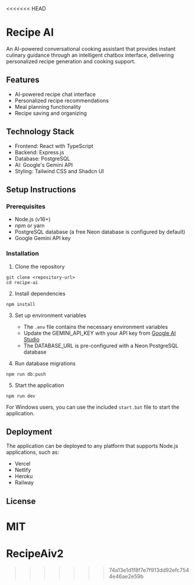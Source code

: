 <<<<<<< HEAD
# Recipe AI

An AI-powered conversational cooking assistant that provides instant culinary guidance through an intelligent chatbox interface, delivering personalized recipe generation and cooking support.

## Features

- AI-powered recipe chat interface
- Personalized recipe recommendations
- Meal planning functionality
- Recipe saving and organizing

## Technology Stack

- Frontend: React with TypeScript
- Backend: Express.js
- Database: PostgreSQL
- AI: Google's Gemini API
- Styling: Tailwind CSS and Shadcn UI

## Setup Instructions

### Prerequisites

- Node.js (v16+)
- npm or yarn
- PostgreSQL database (a free Neon database is configured by default)
- Google Gemini API key

### Installation

1. Clone the repository
```
git clone <repository-url>
cd recipe-ai
```

2. Install dependencies
```
npm install
```

3. Set up environment variables
   - The `.env` file contains the necessary environment variables
   - Update the GEMINI_API_KEY with your API key from [Google AI Studio](https://aistudio.google.com/app/apikey)
   - The DATABASE_URL is pre-configured with a Neon PostgreSQL database

4. Run database migrations
```
npm run db:push
```

5. Start the application
```
npm run dev
```

For Windows users, you can use the included `start.bat` file to start the application.

## Deployment

The application can be deployed to any platform that supports Node.js applications, such as:
- Vercel
- Netlify
- Heroku
- Railway

## License

MIT
=======
# RecipeAiv2
>>>>>>> 74a13e1d1f8f7e7f913dd92efc7544e46ae2e59b
